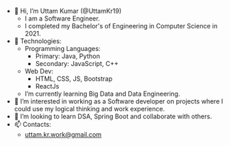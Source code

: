 - 👋 Hi, I’m Uttam Kumar (@UttamKr19)
  - I am a Software Engineer.
  - I completed my Bachelor's of Engineering in Computer Science in 2021.
- 🌱 Technologies:
  - Programming Languages: 
    - Primary: Java, Python
    - Secondary: JavaScript, C++
  - Web Dev:
    - HTML, CSS, JS, Bootstrap
    - ReactJs
  - I’m currently learning Big Data and Data Engineering.
- 👀 I’m interested in working as a Software developer on projects where I could use my logical thinking and work experience.
- 💞️ I’m looking to learn DSA, Spring Boot and collaborate with others.
- 📫 Contacts: 
    - uttam.kr.work@gmail.com

<!---
UttamKr19/UttamKr19 is a ✨ special ✨ repository because its `README.md` (this file) appears on your GitHub profile.
You can click the Preview link to take a look at your changes.
--->
